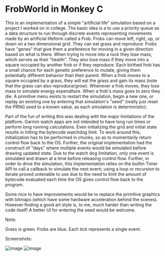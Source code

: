 # FrobWorld in Monkey C

This is an implementation of a simple "artificial life" simulation based on a project I worked on in college. The basic idea is a to use a priority queue as a data structure to run through discrete events representing movements made by an artificial lifeform called a Frob. Frobs can move left, right, up, or down on a two dimensional grid. They can eat grass and reproduce. Frobs have "genes" that give them a preference for moving in a given direction based on what is there. When trying to move into a rock they lose mass, which serves as their "health". They also lose mass if they move into a square occupied by another frob or if they reproduce. Each birthed frob has a small chance for each genetic preference to mutate, giving them potentially different behavior than their parent. When a frob moves to a square occupied by a grass, they will eat the grass and gain its mass (note that the grass can also reproduce/grow). Whenever a frob moves, they lose mass to simulate energy expenditure. When a frob's mass goes to zero they die. A primitive menu exists to restart the simulation, begin a new one, or replay an existing one by entering that simulation's "seed" (really just reset the PRNG seed to a known value, as each simulation is deterministic).

Part of the fun of writing this was dealing with the major limitations of the platform. Garmin watch apps are not intended to have long run times or perform long running calculations. Even initializing the grid and initial state results in hitting the bytecode watchdog limit. To work around this, initialization has to be performed in chunks, so as to momentarily return control flow back to the OS. Further, the original implementation had the construct of "days" where multiple events would be simulated before drawing updated state. Due to the watch dog limitation, only one event is simulated and drawn at a time before releasing control flow. Further, in order to drive the simulation, this implementation relies on the builtin Timer API to call a callback to simulate the next event; using a loop or recursion to iterate proved untenable to use due to the need to limit the amount of bytecode evaluated each time the OS gives control flow back to the program.

Some nice to have improvements would be to replace the primitive graphics with bitmaps (which have some hardware acceleration behind the scenes). However finding a good art style is, to me, much harder than writing the code itself! A better UI for entering the seed would be welcome.

Note:

Grass is green.
Frobs are blue.
Each tick represents a single event.

Screenshots:

![image](https://github.com/user-attachments/assets/70d944b0-d2a6-4714-b7d8-845f3775cc42)
![image](https://github.com/user-attachments/assets/860b69da-7f70-43c9-9f2a-bc5fd8029389)
